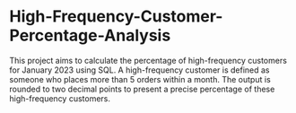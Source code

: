 # High-Frequency-Customer-Percentage-Analysis
This project aims to calculate the percentage of high-frequency customers for January 2023 using SQL. A high-frequency customer is defined as someone who places more than 5 orders within a month. The output is rounded to two decimal points to present a precise percentage of these high-frequency customers.
